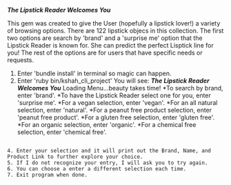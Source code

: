 *****The Lipstick Reader Welcomes You*****

This gem was created to give the User (hopefully a lipstick lover!) a variety of browsing options. There are 122 lipstick objecs in this collection. The first two options are search by 'brand' and a 'surprise me' option that the Lipstick Reader is known for. She can predict the perfect Lisptick line for you! The rest of the options are for users that have specific needs or requests. 

1. Enter 'bundle install' in terminal so magic can happen.
2. Enter 'ruby bin/kshah_cli_project' 
  You will see:
    *****The Lipstick Reader Welcomes You*****
Loading Menu...beauty takes time!
*To search by brand, enter 'brand'.
*To have the Lipstick Reader select one for you, enter 'surprise me'.
*For a vegan selection, enter 'vegan'.
*For an all natural selection, enter 'natural'.
*For a peanut free product selection, enter 'peanut free product'.
*For a gluten free selection, enter 'gluten free'.
*For an organic selection, enter 'organic'.
*For a chemical free selection, enter 'chemical free'.
~~~To exit, enter 'exit'.~~~
 
4. Enter your selection and it will print out the Brand, Name, and Product Link to further explore your choice. 
5. If I do not recognize your entry, I will ask you to try again.
6. You can choose a enter a different selection each time.
7. Exit program when done. 




